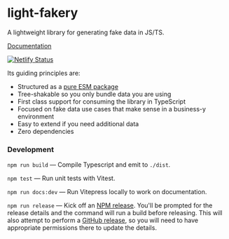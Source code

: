 # light-fakery

A lightweight library for generating fake data in JS/TS.

[Documentation](https://light-fakery.netlify.app/)

[![Netlify Status](https://api.netlify.com/api/v1/badges/0ac3b698-e213-4aea-a073-e4401afadb3d/deploy-status)](https://app.netlify.com/sites/light-fakery/deploys)

Its guiding principles are:

- Structured as a [pure ESM package](https://gist.github.com/sindresorhus/a39789f98801d908bbc7ff3ecc99d99c)
- Tree-shakable so you only bundle data you are using
- First class support for consuming the library in TypeScript
- Focused on fake data use cases that make sense in a business-y environment
- Easy to extend if you need additional data
- Zero dependencies


### Development

`npm run build` — Compile Typescript and emit to `./dist`.

`npm test` — Run unit tests with Vitest.

`npm run docs:dev` — Run Vitepress locally to work on documentation.

`npm run release` — Kick off an [NPM release](https://www.npmjs.com/package/light-fakery). You'll be prompted for the release details and the command will run a build before releasing. This will also attempt to perform a [GitHub release](https://github.com/release-it/release-it/blob/master/docs/github-releases.md#manual), so you will need to have appropriate permissions there to update the details.
